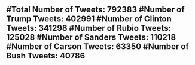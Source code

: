 #Total Number of Tweets: 792383 
#Number of Trump Tweets: 402991
#Number of Clinton Tweets: 341298
#Number of Rubio Tweets: 125028
#Number of Sanders Tweets: 110218
#Number of Carson Tweets: 63350
#Number of Bush Tweets: 40786
---
